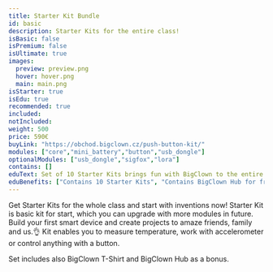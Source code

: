 ```yaml
---
title: Starter Kit Bundle
id: basic
description: Starter Kits for the entire class!
isBasic: false
isPremium: false
isUltimate: true
images:
  preview: preview.png
  hover: hover.png
  main: main.png
isStarter: true
isEdu: true
recommended: true
included:
notIncluded:
weight: 500
price: 590€
buyLink: "https://obchod.bigclown.cz/push-button-kit/"
modules: ["core","mini_battery","button","usb_dongle"]
optionalModules: ["usb_dongle","sigfox","lora"]
contains: []
eduText: Set of 10 Starter Kits brings fun with BigClown to the entire class
eduBenefits: ["Contains 10 Starter Kits", "Contains BigClown Hub for free", "Enough for the whole class","BigClown T-Shirt as a gift"]
---
```


Get Starter Kits for the whole class and start with inventions now! Starter Kit is basic kit for start, which you can upgrade with more modules in future. Build your first smart device and create projects to amaze friends, family and us.👌 Kit enables you to measure temperature, work with accelerometer or control anything with a button.

Set includes also BigClown T-Shirt and BigClown Hub as a bonus.

